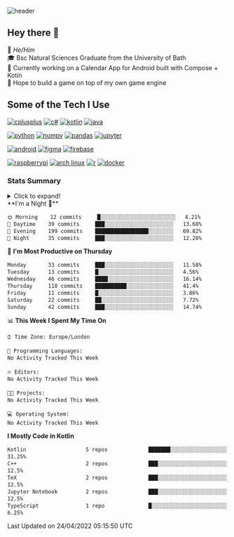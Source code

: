 ![header](https://capsule-render.vercel.app/api?type=Waving&color=gradient&height=180&section=header&text=Sulaiman%20Sulaiman&desc=TheKingOfAtlantis&fontSize=46&fontAlign=70&descAlign=80&fontAlignY=30&descAlignY=45)

<!--
**TheKingOfAtlantis/TheKingOfAtlantis** is a ✨ _special_ ✨ repository because its `README.md` (this file) appears on your GitHub profile.

Here are some ideas to get you started:

- 🔭 I’m currently working on ...
- 🌱 I’m currently learning ...
- 👯 I’m looking to collaborate on ...
- 🤔 I’m looking for help with ...
- 💬 Ask me about ...
- 📫 How to reach me: ...
- 😄 Pronouns: ...
- ⚡ Fun fact: ...
-->

## Hey there 👋

🤵 _He/Him_  
🎓 Bsc Natural Sciences Graduate from the University of Bath  
🎯 Currently working on a Calendar App for Android built with Compose + Kotin  
💭 Hope to build a game on top of my own game engine

## Some of the Tech I Use
[<img src="https://cdn.jsdelivr.net/gh/devicons/devicon/icons/cplusplus/cplusplus-original.svg" alt="cplusplus" width="48" height="48"/>](#)
[<img src="https://cdn.jsdelivr.net/gh/devicons/devicon/icons/csharp/csharp-original.svg" alt="c#" width="48" height="48"/>](#)
[<img src="https://cdn.jsdelivr.net/gh/devicons/devicon/icons/kotlin/kotlin-original-wordmark.svg" alt="kotlin" width="48" height="48"/>](#)
[<img src="https://cdn.jsdelivr.net/gh/devicons/devicon/icons/java/java-original-wordmark.svg" alt="java" width="48" height="48">](#)

[<img src="https://cdn.jsdelivr.net/gh/devicons/devicon/icons/python/python-original-wordmark.svg" alt="python" width="48" height="48">](#)
[<img src="https://cdn.jsdelivr.net/gh/devicons/devicon/icons/numpy/numpy-original-wordmark.svg" alt="numpy" width="48" height="48"/>](#)
[<img src="https://cdn.jsdelivr.net/gh/devicons/devicon/icons/pandas/pandas-original-wordmark.svg" alt="pandas" width="48" height="48">](#)
[<img src="https://cdn.jsdelivr.net/gh/devicons/devicon/icons/jupyter/jupyter-original-wordmark.svg" alt="jupyter" width="48" height="48">](#)

[<img src="https://cdn.jsdelivr.net/gh/devicons/devicon/icons/android/android-original-wordmark.svg" alt="android" width="48" height="48"/>](#)
[<img src="https://cdn.jsdelivr.net/gh/devicons/devicon/icons/figma/figma-original.svg" alt="figma" width="48" height="48"/>](#)
[<img src="https://cdn.jsdelivr.net/gh/devicons/devicon/icons/firebase/firebase-plain-wordmark.svg" alt="firebase" width="48" height="48"/>](#)


[<img src="https://cdn.jsdelivr.net/gh/devicons/devicon/icons/raspberrypi/raspberrypi-original.svg" alt="raspberrypi" width="48" height="48"/>](#)
[<img src="https://upload.wikimedia.org/wikipedia/commons/a/a5/Archlinux-icon-crystal-64.svg" alt="arch linux" width="48" height="48"/>](#)
[<img src="https://cdn.jsdelivr.net/gh/devicons/devicon/icons/r/r-original.svg" alt="r" width="48" height="48"/>](#)
[<img src="https://cdn.jsdelivr.net/gh/devicons/devicon/icons/docker/docker-original-wordmark.svg" alt="docker" width="48" height="48"/>](#)

### Stats Summary
<details>
<summary>Click to expand!</summary>
<!-- <div style="display:grid; grid:auto-flow/1fr 1fr 1fr;justify-content: start">
    <img style="grid-column:1/1;grid-row:1/1" width="390" src="metrics/general.svg">
    <img style="grid-column:1/1;grid-row:2/2" width="390" src="metrics/contributions.svg">
    <img style="grid-column:2/2;grid-row:1/1" width="390" src="metrics/languages.svg">
    <img style="grid-column:2/2;grid-row:2/2" width="390" src="metrics/wakatime.svg">
    <img style="grid-column:3/3;grid-row:1/3" width="390" src="metrics/achievements.svg">
</div> -->

<img width="390" src="metrics/general.svg"><img width="390" src="metrics/contributions.svg">
<img width="390" src="metrics/languages.svg"><img width="390" src="metrics/wakatime.svg">
</details>
<!--START_SECTION:waka-->
**I'm a Night 🦉** 

```text
🌞 Morning    12 commits     █░░░░░░░░░░░░░░░░░░░░░░░░   4.21% 
🌆 Daytime    39 commits     ███░░░░░░░░░░░░░░░░░░░░░░   13.68% 
🌃 Evening    199 commits    █████████████████░░░░░░░░   69.82% 
🌙 Night      35 commits     ███░░░░░░░░░░░░░░░░░░░░░░   12.28%

```
📅 **I'm Most Productive on Thursday** 

```text
Monday       33 commits     ███░░░░░░░░░░░░░░░░░░░░░░   11.58% 
Tuesday      13 commits     █░░░░░░░░░░░░░░░░░░░░░░░░   4.56% 
Wednesday    46 commits     ████░░░░░░░░░░░░░░░░░░░░░   16.14% 
Thursday     118 commits    ██████████░░░░░░░░░░░░░░░   41.4% 
Friday       11 commits     █░░░░░░░░░░░░░░░░░░░░░░░░   3.86% 
Saturday     22 commits     ██░░░░░░░░░░░░░░░░░░░░░░░   7.72% 
Sunday       42 commits     ███░░░░░░░░░░░░░░░░░░░░░░   14.74%

```


📊 **This Week I Spent My Time On** 

```text
⌚︎ Time Zone: Europe/London

💬 Programming Languages: 
No Activity Tracked This Week

🔥 Editors: 
No Activity Tracked This Week

🐱‍💻 Projects: 
No Activity Tracked This Week

💻 Operating System: 
No Activity Tracked This Week

```

**I Mostly Code in Kotlin** 

```text
Kotlin                   5 repos             ███████░░░░░░░░░░░░░░░░░░   31.25% 
C++                      2 repos             ███░░░░░░░░░░░░░░░░░░░░░░   12.5% 
TeX                      2 repos             ███░░░░░░░░░░░░░░░░░░░░░░   12.5% 
Jupyter Notebook         2 repos             ███░░░░░░░░░░░░░░░░░░░░░░   12.5% 
TypeScript               1 repo              █░░░░░░░░░░░░░░░░░░░░░░░░   6.25%

```



 Last Updated on 24/04/2022 05:15:50 UTC
<!--END_SECTION:waka-->
